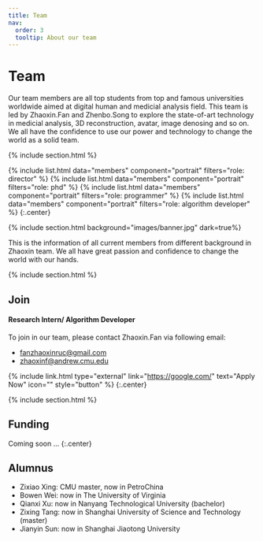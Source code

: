 ```yaml
---
title: Team
nav:
  order: 3
  tooltip: About our team
---
```


# <i class="fas fa-users"></i>Team

Our team members are all top students from top and famous universities worldwide aimed at digital human and medicial analysis field. 
This team is led by Zhaoxin.Fan and Zhenbo.Song to explore the state-of-art technology in medicial analysis, 3D reconstruction, avatar, image denosing and so on. 
We all have the confidence to use our power and technology to change the world as a solid team.

{% include section.html %}

{%
  include list.html
  data="members"
  component="portrait"
  filters="role: director"
%}
{%
  include list.html
  data="members"
  component="portrait"
  filters="role: phd"
%}
{%
  include list.html
  data="members"
  component="portrait"
  filters="role: programmer"
%}
{%
  include list.html
  data="members"
  component="portrait"
  filters="role: algorithm developer"
%}
{:.center}

{% include section.html background="images/banner.jpg" dark=true%}

This is the information of all current members from different background in Zhaoxin team.
We all have great passion and confidence to change the world with our hands.

{% include section.html %}

## Join

#### Research Intern/ Algorithm Developer

To join in our team, please contact Zhaoxin.Fan via following email:
- fanzhaoxinruc@gmail.com
- zhaoxinf@andrew.cmu.edu

{% include link.html type="external" link="https://google.com/" text="Apply Now" icon="" style="button" %}
{:.center}

{% include section.html %}

## Funding
Coming soon ...
{:.center}

## Alumnus
- Zixiao Xing: CMU master, now in PetroChina
- Bowen Wei: now in The University of Virginia
- Qianxi Xu: now in Nanyang Technological University (bachelor)
- Zixing Tang: now in Shanghai University of Science and Technology (master)
- Jianyin Sun: now in Shanghai Jiaotong University
